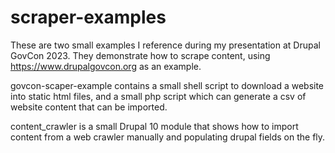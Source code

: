 # scraper-examples

These are two small examples I reference during my presentation at Drupal GovCon 2023. They demonstrate
how to scrape content, using https://www.drupalgovcon.org as an example.

govcon-scaper-example contains a small shell script to download a website into static html files, and a
small php script which can generate a csv of website content that can be imported.

content_crawler is a small Drupal 10 module that shows how to import content from a web crawler manually
and populating drupal fields on the fly.
